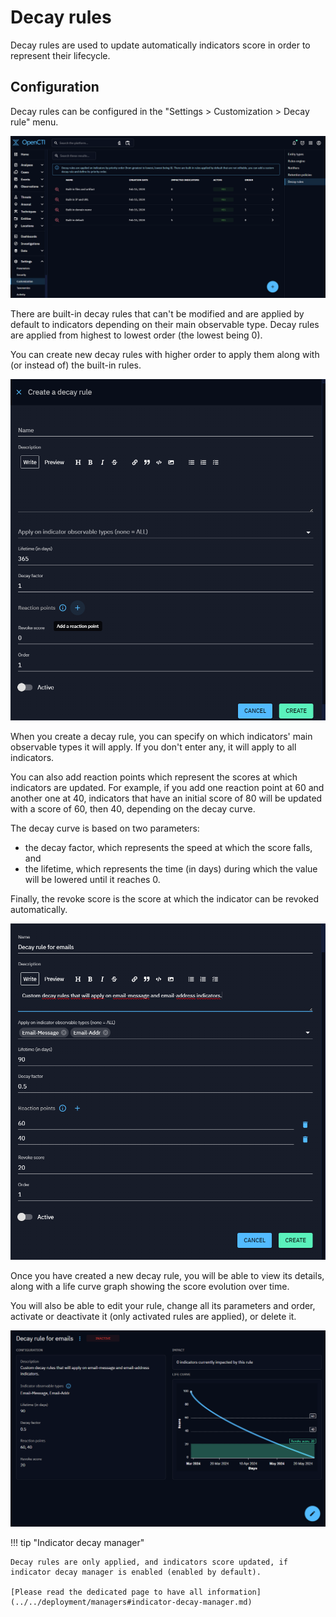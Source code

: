 # Decay rules

Decay rules are used to update automatically indicators score in order to represent their lifecycle.

## Configuration

Decay rules can be configured in the "Settings > Customization > Decay rule" menu.

![Decay rules](./assets/decay-rules.png)

There are built-in decay rules that can't be modified and are applied by default to indicators depending on their main observable type.
Decay rules are applied from highest to lowest order (the lowest being 0).

You can create new decay rules with higher order to apply them along with (or instead of) the built-in rules.

![Decay rule creation](./assets/decay-rule-creation.png)

When you create a decay rule, you can specify on which indicators' main observable types it will apply. If you don't enter any, it will apply to all indicators.

You can also add reaction points which represent the scores at which indicators are updated. For example, if you add one reaction point at 60 and another one at 40, indicators that have an initial score of 80 will be updated with a score of 60, then 40, depending on the decay curve.

The decay curve is based on two parameters: 

- the decay factor, which represents the speed at which the score falls, and
- the lifetime, which represents the time (in days) during which the value will be lowered until it reaches 0.

Finally, the revoke score is the score at which the indicator can be revoked automatically.

![Decay rule creation filled](./assets/decay-rule-creation-filled.png)

Once you have created a new decay rule, you will be able to view its details, along with a life curve graph showing the score evolution over time.

You will also be able to edit your rule, change all its parameters and order, activate or deactivate it (only activated rules are applied), or delete it.

![Decay rule created](./assets/decay-rule-created.png)

!!! tip "Indicator decay manager"

    Decay rules are only applied, and indicators score updated, if indicator decay manager is enabled (enabled by default). 

    [Please read the dedicated page to have all information](../../deployment/managers#indicator-decay-manager.md)
